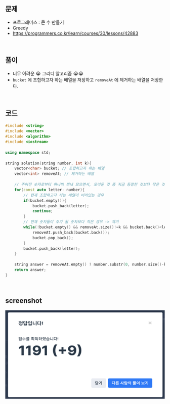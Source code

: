 ## 문제
- 프로그래머스 : 큰 수 만들기
- Greedy
- https://programmers.co.kr/learn/courses/30/lessons/42883

<br/>

## 풀이
- 너무 어려운 😭 그리디 알고리즘 😭😭
- ```bucket``` 에 조합하고자 하는 배열을 저장하고 ```removeAt``` 에 제거하는 배열을 저장한다.


<br/>


## 코드

```c++
#include <string>
#include <vector>
#include <algorithm>
#include <iostream>

using namespace std;

string solution(string number, int k){
    vector<char> bucket; // 조합하고자 하는 배열
    vector<int> removeAt; // 제거하는 배열
   
    // 주어진 숫자로부터 하나씩 꺼내 모으면서, 모아둔 것 중 지금 등장한 것보다 작은 것들을 빼낸다
    for(const auto letter: number){
        // 현재 조합하고자 하는 배열이 비어있는 경우
        if(bucket.empty()){
            bucket.push_back(letter);
            continue;
        }
        // 현재 숫자들이 추가 될 숫자보다 작은 경우 -> 제거
        while(!bucket.empty() && removeAt.size()!=k && bucket.back()<letter){
            removeAt.push_back(bucket.back());
            bucket.pop_back();
        }
        bucket.push_back(letter);
    }
    
    string answer = removeAt.empty() ? number.substr(0, number.size()-k) : string(bucket.begin(), bucket.end());
    return answer;
}

```



<br/>

## screenshot

<img src="./screenshots/prog_큰수만들기.png" width="600" height="280">


<br/>
